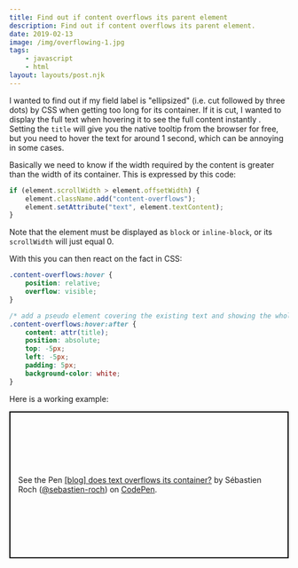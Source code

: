 ```yaml
---
title: Find out if content overflows its parent element
description: Find out if content overflows its parent element.
date: 2019-02-13
image: /img/overflowing-1.jpg
tags:
    - javascript
    - html
layout: layouts/post.njk
---
```


I wanted to find out if my field label is "ellipsized" (i.e. cut followed by three dots) by CSS when getting too long for its container. If it is cut, I wanted to display the full text when hovering it to see the full content instantly . Setting the `title` will give you the native tooltip from the browser for free, but you need to hover the text for around 1 second, which can be annoying in some cases.

Basically we need to know if the width required by the content is greater than the width of its container. This is expressed by this code:

```js
if (element.scrollWidth > element.offsetWidth) {
    element.className.add("content-overflows");
    element.setAttribute("text", element.textContent);
}
```

Note that the element must be displayed as `block` or `inline-block`, or its `scrollWidth` will just equal 0.

With this you can then react on the fact in CSS:

```css
.content-overflows:hover {
    position: relative;
    overflow: visible;
}

/* add a pseudo element covering the existing text and showing the whole text */
.content-overflows:hover:after {
    content: attr(title);
    position: absolute;
    top: -5px;
    left: -5px;
    padding: 5px;
    background-color: white;
}
```

Here is a working example:

<p class="codepen" data-height="265" data-theme-id="0" data-default-tab="css,result" data-user="sebastien-roch" data-slug-hash="NJeqQY" style="height: 265px; box-sizing: border-box; display: flex; align-items: center; justify-content: center; border: 2px solid black; margin: 1em 0; padding: 1em;" data-pen-title="[blog] does text overflows its container?">
  <span>See the Pen <a href="https://codepen.io/sebastien-roch/pen/NJeqQY/">
  [blog] does text overflows its container?</a> by Sébastien Roch (<a href="https://codepen.io/sebastien-roch">@sebastien-roch</a>)
  on <a href="https://codepen.io">CodePen</a>.</span>
</p>
<script async src="https://static.codepen.io/assets/embed/ei.js"></script>
